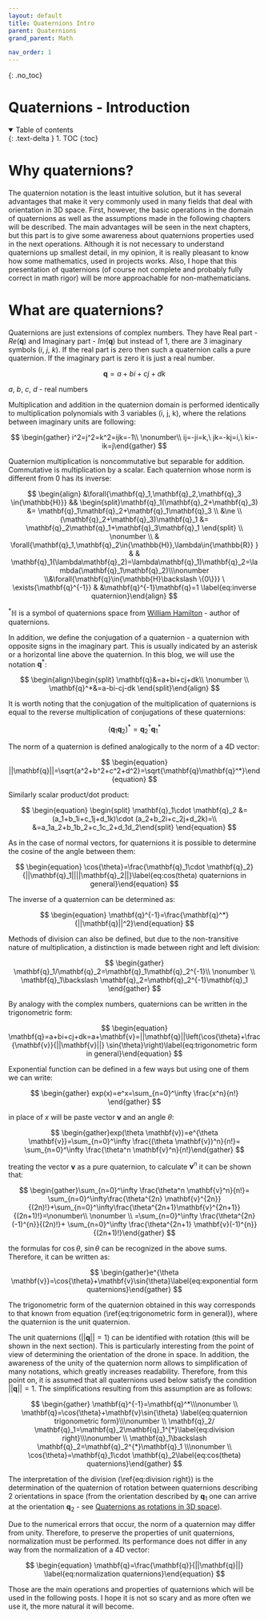 ```yaml
---
layout: default
title: Quaternions Intro
parent: Quaternions
grand_parent: Math

nav_order: 1
---
```


<!-- comment or image allows {: .no_toc} to work correctly  (don't ask me why) -->

{: .no_toc}

# Quaternions - Introduction

<details open markdown="block">
  <summary>
    Table of contents
  </summary>
  {: .text-delta }
1. TOC
{:toc}
</details>

# Why quaternions?

The quaternion notation is the least intuitive solution, but it has several advantages that make it very commonly used in many fields that deal with orientation in 3D space. First, however, the basic operations in the domain of quaternions as well as the assumptions made in the following chapters will be described. The main advantages will be seen in the next chapters, but this part is to give some awareness about quaternions properties used in the next operations. Although it is not necessary to understand quaternions up smallest detail, in my opinion, it is really pleasant to know how some mathematics, used in projects works. Also, I hope that this presentation of quaternions (of course not complete and probably fully correct in math rigor) will be more approachable for non-mathematicians.

# What are quaternions?

Quaternions are just extensions of complex numbers. They have Real part - $Re(\mathbf{q})$ and Imaginary part - $Im(\mathbf{q})$ but instead of 1, there are 3 imaginary symbols ($i,\ j,\ k$). If the real part is zero then such a quaternion calls a pure quaternion. If the imaginary part is zero it is just a real number.

$$
\begin{equation}
\mathbf{q}=a+bi+cj+dk
\end{equation}
$$

$a,\ b,\ c,\ d$ - real numbers

Multiplication and addition in the quaternion domain is performed identically to multiplication polynomials with 3 variables (i, j, k), where the relations between imaginary units are following:

$$
\begin{gather} i^2=j^2=k^2=ijk=-1\\ \nonumber\\ ij=-ji=k,\ jk=-kj=i,\ ki=-ik=j\end{gather}
$$

Quaternion multiplication is noncommutative but separable for addition. Commutative is multiplication by a scalar. Each quaternion whose norm is different from 0 has its inverse:

$$
\begin{align}   &\forall{\mathbf{q}_1,\mathbf{q}_2,\mathbf{q}_3 \in{\mathbb{H}}} && \begin{split}\mathbf{q}_1(\mathbf{q}_2+\mathbf{q}_3) &= \mathbf{q}_1\mathbf{q}_2+\mathbf{q}_1\mathbf{q}_3 \\ &\ne \\ (\mathbf{q}_2+\mathbf{q}_3)\mathbf{q}_1 &= \mathbf{q}_2\mathbf{q}_1+\mathbf{q}_3\mathbf{q}_1 \end{split} \\ \nonumber \\ & \forall{\mathbf{q}_1,\mathbf{q}_2\in{\mathbb{H}},\lambda\in{\mathbb{R}} } & & \mathbf{q}_1(\lambda\mathbf{q}_2)=\lambda\mathbf{q}_1)\mathbf{q}_2=\lambda(\mathbf{q}_1\mathbf{q}_2)\\\nonumber \\&\forall{\mathbf{q}\in{\mathbb{H}\backslash \{0\}}} \  \exists{\mathbf{q}^{-1}}   & &\mathbf{q}^{-1}\mathbf{q}=1 \label{eq:inverse quaternion}\end{align}
$$

$^* \mathbb{H}$ is a symbol of quaternions space from [William Hamilton](https://en.wikipedia.org/wiki/William_Rowan_Hamilton) - author of quaternions.

In addition, we define the conjugation of a quaternion - a quaternion with opposite signs in the imaginary part. This is usually indicated by an asterisk or a horizontal line above the quaternion. In this blog, we will use the notation $\mathbf{q}^*$:

$$
\begin{align}\begin{split}     \mathbf{q}&=a+bi+cj+dk\\ \nonumber \\ \mathbf{q}^*&=a-bi-cj-dk \end{split}\end{align}
$$

It is worth noting that the conjugation of the multiplication of quaternions is equal to the reverse multiplication of conjugations of these quaternions:

$$
\begin{equation}  (\mathbf{q}_1\mathbf{q}_2)^*=\mathbf{q}_2^*\mathbf{q}_1^*\label{eq:conjugation of multiplication}\end{equation}
$$

The norm of a quaternion is defined analogically to the norm of a 4D vector:

$$
\begin{equation} ||\mathbf{q}||=\sqrt{a^2+b^2+c^2+d^2}=\sqrt{\mathbf{q}\mathbf{q}^*}\end{equation}
$$

Similarly scalar product/dot product:

$$
\begin{equation} \begin{split}  \mathbf{q}_1\cdot \mathbf{q}_2 &=(a_1+b_1i+c_1j+d_1k)\cdot (a_2+b_2i+c_2j+d_2k)=\\ &=a_1a_2+b_1b_2+c_1c_2+d_1d_2\end{split} \end{equation}
$$

As in the case of normal vectors, for quaternions it is possible to determine the cosine of the angle between them:

$$
\begin{equation}    \cos{\theta}=\frac{\mathbf{q}_1\cdot \mathbf{q}_2}{||\mathbf{q}_1||||\mathbf{q}_2||}\label{eq:cos(theta) quaternions in general}\end{equation}
$$

The inverse of a quaternion can be determined as:

$$
\begin{equation} \mathbf{q}^{-1}=\frac{\mathbf{q}^*}{||\mathbf{q}||^2}\end{equation}
$$

Methods of division can also be defined, but due to the non-transitive nature of multiplication, a distinction is made between right and left division:

$$
\begin{gather}    \mathbf{q}_1/\mathbf{q}_2=\mathbf{q}_1\mathbf{q}_2^{-1}\\   \nonumber \\  \mathbf{q}_1\backslash \mathbf{q}_2=\mathbf{q}_2^{-1}\mathbf{q}_1 \end{gather}
$$

By analogy with the complex numbers, quaternions can be written in the trigonometric form:

$$
\begin{equation} \mathbf{q}=a+bi+cj+dk=a+\mathbf{v}=||\mathbf{q}||\left(\cos{\theta}+\frac{\mathbf{v}}{||\mathbf{v}||} \sin{\theta}\right)\label{eq:trigonometric form in general}\end{equation}
$$

Exponential function can be defined in a few ways but using one of them we can write:

$$
\begin{gather}    exp(x)=e^x=\sum_{n=0}^\infty \frac{x^n}{n!} \end{gather}
$$

in place of $x$ will be paste vector $\mathbf{v}$ and an angle $\theta$:

$$
\begin{gather}exp(\theta \mathbf{v})=e^{\theta \mathbf{v}}=\sum_{n=0}^\infty \frac{(\theta \mathbf{v})^n}{n!}= \sum_{n=0}^\infty \frac{\theta^n \mathbf{v}^n}{n!}\end{gather}
$$

treating the vector $\mathbf{v}$ as a pure quaternion, to calculate $\mathbf{v}^n$ it can be shown that:

$$
\begin{gather}\sum_{n=0}^\infty \frac{\theta^n \mathbf{v}^n}{n!}= \sum_{n=0}^\infty\frac{\theta^{2n} \mathbf{v}^{2n}}{(2n)!}+\sum_{n=0}^\infty\frac{\theta^{2n+1}\mathbf{v}^{2n+1}}{(2n+1)!}=\nonumber\\ \nonumber \\   =\sum_{n=0}^\infty \frac{\theta^{2n} (-1)^{n}}{(2n)!}+ \sum_{n=0}^\infty \frac{\theta^{2n+1} \mathbf{v}(-1)^{n}}{(2n+1)!}\end{gather}
$$

the formulas for $\cos{\theta},\ \sin{\theta}$ can be recognized in the above sums. Therefore, it can be written as:

$$
  \begin{gather}e^{\theta \mathbf{v}}=\cos{\theta}+\mathbf{v}\sin{\theta}\label{eq:exponential form quaternions}\end{gather}
$$

The trigonometric form of the quaternion obtained in this way corresponds to that known from equation (\ref{eq:trigonometric form in general}), where the quaternion is the unit quaternion.

The unit quaternions ($||\mathbf{q}|| = 1$) can be identified with rotation (this will be shown in the next section). This is particularly interesting from the point of view of determining the orientation of the drone in space. In addition, the awareness of the unity of the quaternion norm allows to simplification of many notations, which greatly increases readability. Therefore, from this point on, it is assumed that all quaternions used below satisfy the condition $||\mathbf{q}|| = 1$.
The simplifications resulting from this assumption are as follows:

$$
\begin{gather} \mathbf{q}^{-1}=\mathbf{q}^*\\\nonumber \\ \mathbf{q}=\cos{\theta}+\mathbf{v}\sin{\theta} \label{eq:quaternion trigonometric form}\\\nonumber \\ \mathbf{q}_2/ \mathbf{q}_1=\mathbf{q}_2\mathbf{q}_1^{*}\label{eq:division right}\\\nonumber \\ \mathbf{q}_1\backslash \mathbf{q}_2=\mathbf{q}_2^{*}\mathbf{q}_1 \\\nonumber \\ \cos{\theta}=\mathbf{q}_1\cdot \mathbf{q}_2\label{eq:cos(theta) quaternions}\end{gather}
$$

The interpretation of the division (\ref{eq:division right}) is the determination of the quaternion of rotation between quaternions describing 2 orientations in space (from the orientation described by $\mathbf{q}_1$ one can arrive at the orientation $\mathbf{q}_2$ - see [Quaternions as rotations in 3D space](quaternions_as_rotation)).

Due to the numerical errors that occur, the norm of a quaternion may differ from unity. Therefore, to preserve the properties of unit quaternions, normalization must be performed. Its performance does not differ in any way from the normalization of a 4D vector:

$$
\begin{equation} \mathbf{q}=\frac{\mathbf{q}}{||\mathbf{q}||} \label{eq:normalization quaternions}\end{equation}
$$

Those are the main operations and properties of quaternions which will be used in the following posts. I hope it is not so scary and as more often we use it, the more natural it will become.
